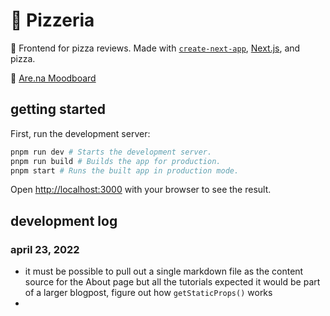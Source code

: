 # 
# 🍕 Pizzeria

🧄 Frontend for pizza reviews. Made with [`create-next-app`](https://github.com/vercel/next.js/tree/canary/packages/create-next-app), [Next.js](https://nextjs.org/), and pizza.

🧄 [Are.na Moodboard](https://www.are.na/share/lzeXCkR) 
## getting started

First, run the development server:

```bash
pnpm run dev # Starts the development server.
pnpm run build # Builds the app for production.
pnpm start # Runs the built app in production mode.
```

Open [http://localhost:3000](http://localhost:3000) with your browser to see the result.

## development log
### april 23, 2022
* it must be possible to pull out a single markdown file as the content source for the About page but all the tutorials expected it would be part of a larger blogpost, figure out how  `getStaticProps()` works
* 
